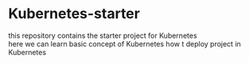 # Kubernetes-starter
this repository contains the starter project for Kubernetes  
here we can learn basic concept of Kubernetes how t deploy project in Kubernetes 
